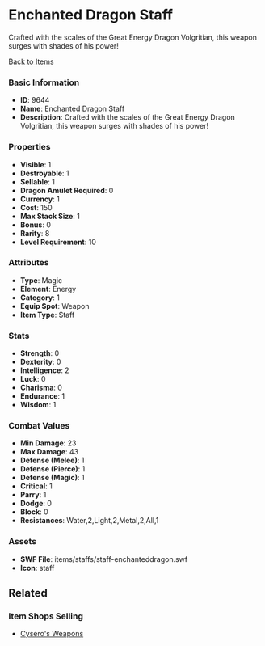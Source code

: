 # Enchanted Dragon Staff

Crafted with the scales of the Great Energy Dragon Volgritian, this weapon surges with shades of his power!

[Back to Items](../items.md)

### Basic Information

- **ID**: 9644
- **Name**: Enchanted Dragon Staff
- **Description**: Crafted with the scales of the Great Energy Dragon Volgritian, this weapon surges with shades of his power!

### Properties

- **Visible**: 1
- **Destroyable**: 1
- **Sellable**: 1
- **Dragon Amulet Required**: 0
- **Currency**: 1
- **Cost**: 150
- **Max Stack Size**: 1
- **Bonus**: 0
- **Rarity**: 8
- **Level Requirement**: 10

### Attributes

- **Type**: Magic
- **Element**: Energy
- **Category**: 1
- **Equip Spot**: Weapon
- **Item Type**: Staff

### Stats

- **Strength**: 0
- **Dexterity**: 0
- **Intelligence**: 2
- **Luck**: 0
- **Charisma**: 0
- **Endurance**: 1
- **Wisdom**: 1

### Combat Values

- **Min Damage**: 23
- **Max Damage**: 43
- **Defense (Melee)**: 1
- **Defense (Pierce)**: 1
- **Defense (Magic)**: 1
- **Critical**: 1
- **Parry**: 1
- **Dodge**: 0
- **Block**: 0
- **Resistances**: Water,2,Light,2,Metal,2,All,1

### Assets

- **SWF File**: items/staffs/staff-enchanteddragon.swf
- **Icon**: staff

## Related

### Item Shops Selling

- [Cysero's Weapons](../item-shops/44-cysero-s-weapons.md)

